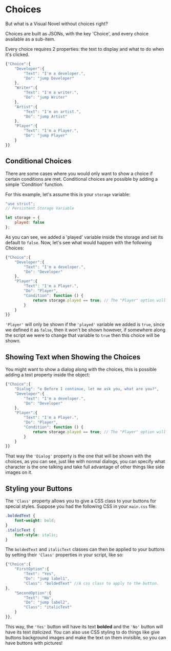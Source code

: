 # Choices

But what is a Visual Novel without choices right?

Choices are built as JSONs, with the key 'Choice', and every choice available as a sub-item.

Every choice requires 2 properties: the text to display and what to do when it's clicked.

```javascript
{"Choice":{
    "Developer":{
        "Text": "I'm a developer.",
        "Do": "jump Developer"
    },
    "Writer":{
        "Text": "I'm a writer.",
        "Do": "jump Writer"
    },
    "Artist":{
        "Text": "I'm an artist.",
        "Do": "jump Artist"
    },
    "Player":{
        "Text": "I'm a Player.",
        "Do": "jump Player"
    }
}}
```

## Conditional Choices

There are some cases where you would only want to show a choice if certain conditions are met. Conditional choices are possible by adding a simple 'Condition' function.

For this example, let's assume this is your `storage` variable:

```javascript
"use strict";
// Persistent Storage Variable

let storage = {
    played: false
};
```

As you can see, we added a 'played' variable inside the storage and set its default to `false`. Now, let's see what would happen with the following Choices:

```javascript
{"Choice":{
    "Developer":{
        "Text": "I'm a developer.",
        "Do": "Developer"
    },
    "Player":{ 
        "Text": "I'm a Player.",
        "Do": "Player",
        "Condition": function () {
            return storage.played == true; // The "Player" option will only be shown if this returns true.
        } 
    }
}}
```

`'Player'` will only be shown if the `'played'` variable we added is `true`, since we defined it as `false`, then it won't be shown however, if somewhere along the script we were to change that variable to `true` then this choice will be shown.

## Showing Text when Showing the Choices

You might want to show a dialog along with the choices, this is possible adding a text property inside the object:

```javascript
{"Choice":{
    "Dialog": "e Before I continue, let me ask you, what are you?",
    "Developer":{
        "Text": "I'm a developer.",
        "Do": "Developer"
    },
    "Player":{
        "Text": "I'm a Player.",
        "Do": "Player",
        "Condition": function () {
            return storage.played == true; // The "Player" option will only be shown if this returns true.
        } 
    }
}}
```

That way the `'Dialog'` property is the one that will be shown with the choices, as you can see, just like with normal dialogs, you can specify what character is the one talking and take full advantage of other things like side images on it.

## Styling your Buttons

The `'Class'` property allows you to give a CSS class to your buttons for special styles. Suppose you had the following CSS in your `main.css` file:

```css
.boldedText {
    font-weight: bold;
}
.italicText {
    font-style: italic;
}
```

The `boldedText` and `italicText` classes can then be applied to your buttons by setting their `'Class'` properties in your script, like so:

```javascript
{"Choice":{
    "FirstOption":{
        "Text": "Yes",
        "Do": "jump label1",
        "Class": "boldedText" //A css class to apply to the button.
},
    "SecondOption":{
        "Text": "No",
        "Do": "jump label2",
        "Class": "italicText"
    }
}},
```

This way, the `'Yes'` button will have its text **bolded** and the `'No'` button will have its text _italicized_. You can also use CSS styling to do things like give buttons background images and make the text on them invisible, so you can have buttons with pictures!


